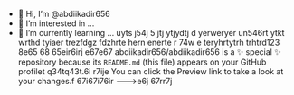  - 👋 Hi, I’m @abdiikadir656
- 👀 I’m interested in ...
- 🌱 I’m currently learning ... uyts j54j 5 jtj ytjydtj d yerweryer
un546rt ytkt  wrthd tyiaer trezfdgz fdzhrte hern enerte r 74w e teryhrtytrh trhtrd123 8e65 68 65eir6irj e67e67
abdiikadir656/abdiikadir656 is a ✨ special ✨ repository because its `README.md` (this file) appears on your GitHub profilet q34tq43t.6i r7ije 
You can click the Preview link to take a look at your changes.f 67i67i76ir
--->e6j 67rr7j
